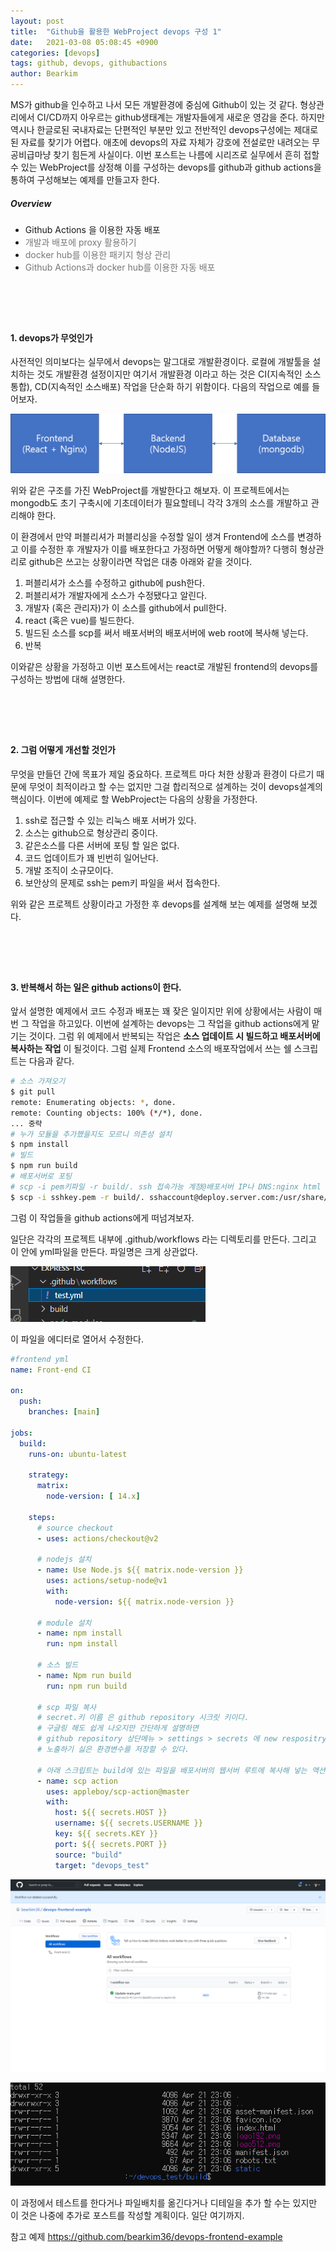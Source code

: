 ```yaml
---
layout: post
title:  "Github을 활용한 WebProject devops 구성 1"
date:   2021-03-08 05:08:45 +0900
categories: [devops]
tags: github, devops, githubactions
author: Bearkim
---
```


MS가 github을 인수하고 나서 모든 개발환경에 중심에 Github이 있는 것 같다. 형상관리에서 CI/CD까지 아우르는 github생태계는 개발자들에게 새로운 영감을 준다. 하지만 역시나 한글로된 국내자료는 단편적인 부분만 있고 전반적인 devops구성에는 제대로 된 자료를 찾기가 어렵다. 애초에 devops의 자료 자체가 강호에 전설로만 내려오는 무공비급마냥 찾기 힘든게 사실이다. 이번 포스트는 나름에 시리즈로 실무에서 흔히 접할 수 있는 WebProject를 상정해 이를 구성하는 devops를 github과 github actions을 통하여 구성해보는 예제를 만들고자 한다.

##### Overview
- Github Actions 을 이용한 자동 배포
- <span style="color:#777777">개발과 배포에 proxy 활용하기</span>
- <span style="color:#777777">docker hub를 이용한 패키지 형상 관리</span>
- <span style="color:#777777">Github Actions과 docker hub를 이용한 자동 배포</span>
  
# &nbsp;
#### 1. devops가 무엇인가

사전적인 의미보다는 실무에서 devops는 말그대로 개발환경이다. 로컬에 개발툴을 설치하는 것도 개발환경 설정이지만 여기서 개발환경 이라고 하는 것은 CI(지속적인 소스통합), CD(지속적인 소스배포) 작업을 단순화 하기 위함이다. 다음의 작업으로 예를 들어보자.

![WebProject 논리 구조도](/assets/posts/2021-03-08/image1.png)

위와 같은 구조를 가진 WebProject를 개발한다고 해보자. 이 프로젝트에서는 mongodb도 초기 구축시에 기초데이터가 필요할테니 각각 3개의 소스를 개발하고 관리해야 한다.

이 환경에서 만약 퍼블리셔가 퍼블리싱을 수정할 일이 생겨 Frontend에 소스를 변경하고 이를 수정한 후 개발자가 이를 배포한다고 가정하면 어떻게 해야할까? 다행히 형상관리로 github은 쓰고는 상황이라면 작업은 대충 아래와 같을 것이다.

1. 퍼블리셔가 소스를 수정하고 github에 push한다.
2. 퍼블리셔가 개발자에게 소스가 수정됐다고 알린다.
3. 개발자 (혹은 관리자)가 이 소스를 github에서 pull한다.
4. react (혹은 vue)를 빌드한다.
5. 빌드된 소스를 scp를 써서 배포서버의 배포서버에 web root에 복사해 넣는다.
6. 반복

이와같은 상황을 가정하고 이번 포스트에서는 react로 개발된 frontend의 devops를 구성하는 방법에 대해 설명한다.

# &nbsp;
#### 2. 그럼 어떻게 개선할 것인가

무엇을 만들던 간에 목표가 제일 중요하다. 프로젝트 마다 처한 상황과 환경이 다르기 때문에 무엇이 최적이라고 할 수는 없지만 그걸 합리적으로 설계하는 것이 devops설계의 핵심이다. 이번에 예제로 할 WebProject는 다음의 상황을 가정한다.

1. ssh로 접근할 수 있는 리눅스 배포 서버가 있다.
2. 소스는 github으로 형상관리 중이다.
3. 같은소스를 다른 서버에 포팅 할 일은 없다.
4. 코드 업데이트가 꽤 빈번히 일어난다.
5. 개발 조직이 소규모이다.
6. 보안상의 문제로 ssh는 pem키 파일을 써서 접속한다.

위와 같은 프로젝트 상황이라고 가정한 후 devops를 설계해 보는 예제를 설명해 보겠다.


# &nbsp;
#### 3. 반복해서 하는 일은 github actions이 한다.

앞서 설명한 예제에서 코드 수정과 배포는 꽤 잦은 일이지만 위에 상황에서는 사람이 매번 그 작업을 하고있다. 이번에 설계하는 devops는 그 작업을 github actions에게 맡기는 것이다. 그럼 위 예제에서 반복되는 작업은 __소스 업데이트 시 빌드하고 배포서버에 복사하는 작업__ 이 될것이다. 그럼 실제 Frontend 소스의 배포작업에서 쓰는 쉘 스크립트는 다음과 같다.


```sh
# 소스 가져오기
$ git pull
remote: Enumerating objects: *, done.
remote: Counting objects: 100% (*/*), done.
... 중략
# 누가 모듈을 추가했을지도 모르니 의존성 설치
$ npm install
# 빌드
$ npm run build
# 배포서버로 포팅
# scp -i pem키파일 -r build/. ssh 접속가능 계정@배포서버 IP나 DNS:nginx html 루트
$ scp -i sshkey.pem -r build/. sshaccount@deploy.server.com:/usr/share/nginx/html/
```


그럼 이 작업들을 github actions에게 떠넘겨보자.

일단은 각각의 프로젝트 내부에 .github/workflows 라는 디렉토리를 만든다. 그리고 이 안에 yml파일을 만든다. 파일명은 크게 상관없다.

![yml 디렉토리 구조](/assets/posts/2021-03-08/image2.png)

이 파일을 에디터로 열어서 수정한다.

```yml
#frontend yml
name: Front-end CI

on:
  push:
    branches: [main]

jobs:
  build:    
    runs-on: ubuntu-latest

    strategy:
      matrix:
        node-version: [ 14.x]

    steps:
      # source checkout
      - uses: actions/checkout@v2

      # nodejs 설치
      - name: Use Node.js ${{ matrix.node-version }}
        uses: actions/setup-node@v1
        with:
          node-version: ${{ matrix.node-version }}
      
      # module 설치
      - name: npm install
        run: npm install

      # 소스 빌드
      - name: Npm run build
        run: npm run build

      # scp 파일 복사
      # secret.키 이름 은 github repository 시크릿 키이다. 
      # 구글링 해도 쉽게 나오지만 간단하게 설명하면 
      # github repository 상단메뉴 > settings > secrets 에 new respositry secret 버튼으로 
      # 노출하기 싫은 환경변수를 저장할 수 있다.

      # 아래 스크립트는 build에 있는 파일을 배포서버의 웹서버 루트에 복사해 넣는 액션이다.
      - name: scp action
        uses: appleboy/scp-action@master
        with:
          host: ${{ secrets.HOST }}
          username: ${{ secrets.USERNAME }}
          key: ${{ secrets.KEY }}
          port: ${{ secrets.PORT }}
          source: "build"
          target: "devops_test"

```


![액션 실행 완료](/assets/posts/2021-03-08/image03.png)


![파일 업로드 완료](/assets/posts/2021-03-08/image04.png)

이 과정에서 테스트를 한다거나 파일배치를 옮긴다거나 디테일을 추가 할 수는 있지만 이 것은 나중에 추가로 포스트를 작성할 계획이다. 일단 여기까지. 

참고 예제
https://github.com/bearkim36/devops-frontend-example


# &nbsp;
